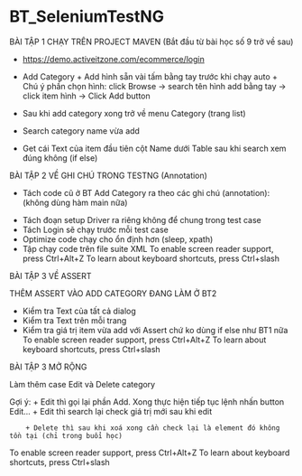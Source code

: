 # BT_SeleniumTestNG
BÀI TẬP 1 CHẠY TRÊN PROJECT MAVEN
(Bắt đầu từ bài học số 9 trở về sau)

- https://demo.activeitzone.com/ecommerce/login

- Add Category
       + Add hình sẵn vài tấm bằng tay trước khi chạy auto
       + Chú ý phần chọn hình: click Browse -> search tên hình add bằng tay -> click item hình -> Click Add button
- Sau khi add category xong trở về menu Category (trang list)
- Search category name vừa add
- Get cái Text của item đầu tiên cột Name dưới Table sau khi search xem đúng không (if else)

BÀI TẬP 2 VỀ GHI CHÚ TRONG TESTNG (Annotation)

- Tách code cũ ở BT Add Category ra theo các ghi chú (annotation):
(không dùng hàm main nữa)

+ Tách đoạn setup Driver ra riêng không để chung trong test case
+ Tách Login sẽ chạy trước mỗi test case
+ Optimize code chạy cho ổn định hơn (sleep, xpath)
+ Tập chạy code trên file suite XML
To enable screen reader support, press Ctrl+Alt+Z To learn about keyboard shortcuts, press Ctrl+slash

BÀI TẬP 3 VỀ ASSERT

THÊM ASSERT VÀO ADD CATEGORY ĐANG LÀM Ở BT2

- Kiểm tra Text của tất cả dialog
- Kiểm tra Text trên mỗi trang
- Kiểm tra giá trị item vừa add với Assert chứ ko dùng if else như BT1 nữa
To enable screen reader support, press Ctrl+Alt+Z To learn about keyboard shortcuts, press Ctrl+slash
 
BÀI TẬP 3 MỞ RỘNG

Làm thêm case Edit và Delete category

Gợi ý:
        + Edit thì gọi lại phần Add. Xong thực hiện tiếp tục lệnh nhấn button Edit...
        + Edit thì search lại check giá trị mới sau khi edit

        + Delete thì sau khi xoá xong cần check lại là element đó không tồn tại (chỉ trong buổi học)
To enable screen reader support, press Ctrl+Alt+Z To learn about keyboard shortcuts, press Ctrl+slash
 

 

 

